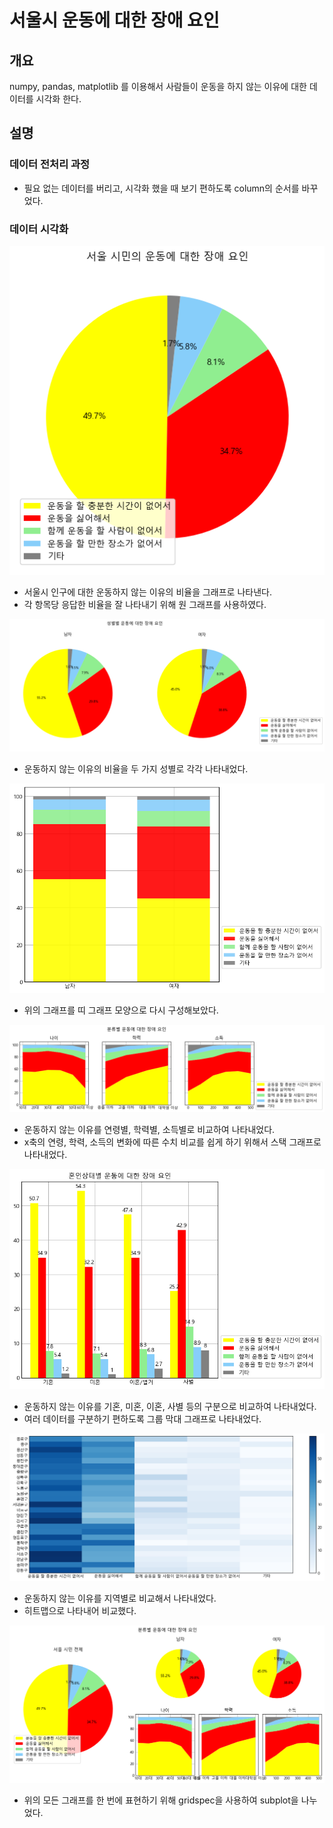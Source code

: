 # 서울시 운동에 대한 장애 요인

## 개요

numpy, pandas, matplotlib 를 이용해서 사람들이 운동을 하지 않는 이유에 대한 데이터를 시각화 한다.

## 설명

### 데이터 전처리 과정

- 필요 없는 데이터를 버리고, 시각화 했을 때 보기 편하도록 column의 순서를 바꾸었다.

### 데이터 시각화

![서울시 운동에 대한 장애 요인](./1.png)

- 서울시 인구에 대한 운동하지 않는 이유의 비율을 그래프로 나타낸다.
- 각 항목당 응답한 비율을 잘 나타내기 위해 원 그래프를 사용하였다.

![성별별 운동에 대한 장애 요인](./2.png)

- 운동하지 않는 이유의 비율을 두 가지 성별로 각각 나타내었다.

![성별별 운동에 대한 장애 요인](./3.png)

- 위의 그래프를 띠 그래프 모양으로 다시 구성해보았다.

![분류별 운동에 대한 장애 요인](./4.png)

- 운동하지 않는 이유를 연령별, 학력별, 소득별로 비교하여 나타내었다.
- x축의 연령, 학력, 소득의 변화에 따른 수치 비교를 쉽게 하기 위해서 스택 그래프로 나타내었다.

![혼인상태별 운동에 대한 장애 요인](./5.png)

- 운동하지 않는 이유를 기혼, 미혼, 이혼, 사별 등의 구분으로 비교하여 나타내었다.
- 여러 데이터를 구분하기 편하도록 그룹 막대 그래프로 나타내었다.

![지역별 운동에 대한 장애 요인](./6.png)

- 운동하지 않는 이유를 지역별로 비교해서 나타내었다.
- 히트맵으로 나타내어 비교했다.

![전체 분류별 운동에 대한 장애 요인](./7.png)

- 위의 모든 그래프를 한 번에 표현하기 위해 gridspec을 사용하여 subplot을 나누었다.
